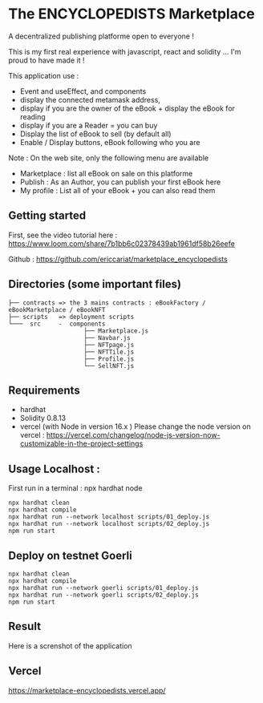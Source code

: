 # The ENCYCLOPEDISTS Marketplace

A decentralized publishing platforme open to everyone !

This is my first real experience with javascript, react and solidity ... I'm proud to have made it !

This application use : 
* Event and useEffect, and components 
* display the connected metamask address, 
* display if you are the owner of the eBook + display the eBook for reading  
* display if you are a Reader = you can buy 
* Display the list of eBook to sell (by default all) 
* Enable / Display buttons, eBook following who you are

Note : On the web site, only the following menu are available 
- Marketplace : list all eBook on sale on this platforme 
- Publish : As an Author, you can publish your first eBook here 
- My profile : List all of your eBook + you can also read them 
## Getting started 

First, see the video tutorial here : 
https://www.loom.com/share/7b1bb6c02378439ab1961df58b26eefe

Github :
https://github.com/ericcariat/marketplace_encyclopedists

## Directories (some important files)
```
├── contracts => the 3 mains contracts : eBookFactory / eBookMarketplace / eBookNFT
├── scripts   => deployment scripts  
└───  src     -  components 
                     ├── Marketplace.js 
                     ├── Navbar.js 
                     ├── NFTpage.js  
                     ├── NFTTile.js 
                     ├── Profile.js 
                     └── SellNFT.js 
```                              

## Requirements 

* hardhat
* Solidity 0.8.13
* vercel (with Node in version 16.x )
Please change the node version on vercel : 
https://vercel.com/changelog/node-js-version-now-customizable-in-the-project-settings


## Usage Localhost : 

First run in a terminal : npx hardhat node

```
npx hardhat clean
npx hardhat compile
npx hardhat run --network localhost scripts/01_deploy.js
npx hardhat run --network localhost scripts/02_deploy.js
npm run start
```

## Deploy on testnet Goerli 
```
npx hardhat clean
npx hardhat compile
npx hardhat run --network goerli scripts/01_deploy.js
npx hardhat run --network goerli scripts/02_deploy.js
npm run start
```

## Result

Here is a screnshot of the application 

## Vercel 

https://marketplace-encyclopedists.vercel.app/

